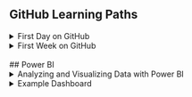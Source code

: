 ## GitHub Learning Paths
<details>
  <summary>First Day on GitHub</summary><br>
  <ul>
    <li>Introduction to GitHub</li>
    <li>Communication using Markdown</li>
    <li>Uploading Your Project to GitHub</li>
  </ul>
 </details>
<details>
  <summary>First Week on GitHub</summary><br>
  <ul>
    <li>GitHub Pages</li>
    <li>Reviewing pull requests</li>
    <li>Managing merge conflicts</li>
    <li>Securing your workflows</li>
  </ul>
</details>

<br>
## Power BI
<details>
  <summary>Analyzing and Visualizing Data with Power BI</summary><br>
  
</details>
<details>
  <summary>Example Dashboard</summary><br>
  As part of my Power BI training I created an example dashboard using the Retail Analysis sample dataset from Microsoft. A video of me explaining my dashboard can be found <a href="https://youtu.be/M_BMv8Bf7pQ">here</a>.
</details><br>
